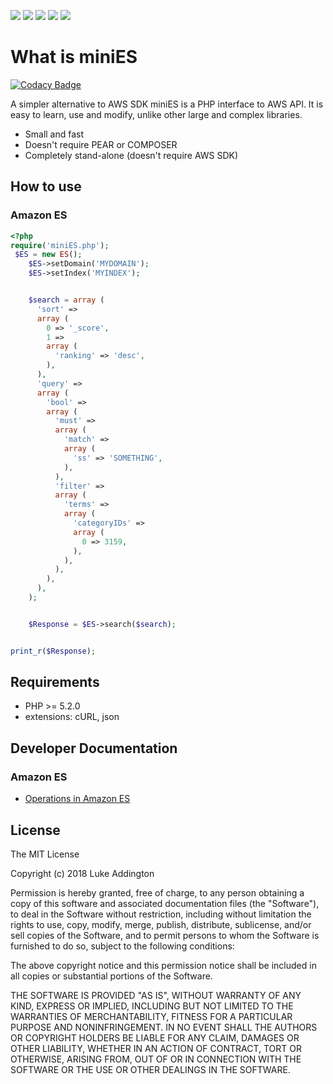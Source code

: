 ![](https://github.styleci.io/repos/7548986/shield?style=flat)
![](https://img.shields.io/github/forks/luke908/php-mini-aws-elasticsearch.svg?style=flat)
![](https://img.shields.io/github/stars/luke908/php-mini-aws-elasticsearch.svg?style=flat)
![](https://img.shields.io/github/license/luke908/php-mini-aws-elasticsearch.svg?style=flat)
![](https://img.shields.io/badge/php-%3E5.2.0-blue.svg?style=flat)


What is miniES
====================

[![Codacy Badge](https://api.codacy.com/project/badge/Grade/4dbcce4789fb46e785726e1fe8645742)](https://app.codacy.com/app/luke908/php-mini-aws-elasticsearch?utm_source=github.com&utm_medium=referral&utm_content=luke908/php-mini-aws-elasticsearch&utm_campaign=Badge_Grade_Settings)

A simpler alternative to AWS SDK miniES is a PHP interface to AWS API.
It is easy to learn, use and modify, unlike other large and complex libraries.

 * Small and fast
 * Doesn't require PEAR or COMPOSER
 * Completely stand-alone (doesn't require AWS SDK)

How to use
----------


### Amazon ES

```php
<?php
require('miniES.php');
 $ES = new ES();
    $ES->setDomain('MYDOMAIN');
    $ES->setIndex('MYINDEX');


    $search = array (
      'sort' => 
      array (
        0 => '_score',
        1 => 
        array (
          'ranking' => 'desc',
        ),
      ),
      'query' => 
      array (
        'bool' => 
        array (
          'must' => 
          array (
            'match' => 
            array (
              'ss' => 'SOMETHING',
            ),
          ),
          'filter' => 
          array (
            'terms' => 
            array (
              'categoryIDs' => 
              array (
                0 => 3159,
              ),
            ),
          ),
        ),
      ),
    );


    $Response = $ES->search($search);


print_r($Response);

```

Requirements
------------

 * PHP >= 5.2.0
 * extensions: cURL, json

Developer Documentation
-----------------------

### Amazon ES

* [Operations in Amazon ES](https://docs.aws.amazon.com/elasticsearch-service/latest/developerguide/what-is-amazon-elasticsearch-service.html)

License
-------

The MIT License

Copyright (c) 2018 Luke Addington

Permission is hereby granted, free of charge, to any person obtaining a copy of
this software and associated documentation files (the "Software"), to deal in
the Software without restriction, including without limitation the rights to
use, copy, modify, merge, publish, distribute, sublicense, and/or sell copies of
the Software, and to permit persons to whom the Software is furnished to do so,
subject to the following conditions:

The above copyright notice and this permission notice shall be included in all
copies or substantial portions of the Software.

THE SOFTWARE IS PROVIDED "AS IS", WITHOUT WARRANTY OF ANY KIND, EXPRESS OR
IMPLIED, INCLUDING BUT NOT LIMITED TO THE WARRANTIES OF MERCHANTABILITY, FITNESS
FOR A PARTICULAR PURPOSE AND NONINFRINGEMENT. IN NO EVENT SHALL THE AUTHORS OR
COPYRIGHT HOLDERS BE LIABLE FOR ANY CLAIM, DAMAGES OR OTHER LIABILITY, WHETHER
IN AN ACTION OF CONTRACT, TORT OR OTHERWISE, ARISING FROM, OUT OF OR IN
CONNECTION WITH THE SOFTWARE OR THE USE OR OTHER DEALINGS IN THE SOFTWARE.

